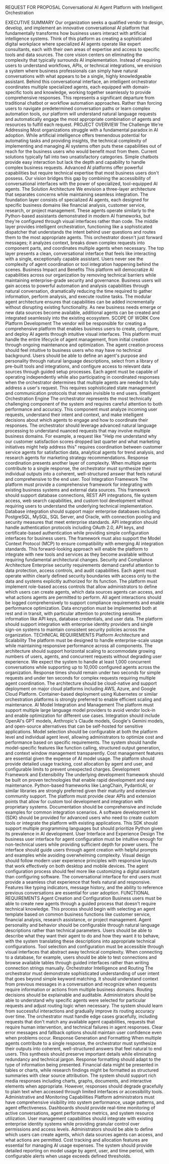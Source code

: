 REQUEST FOR PROPOSAL
Conversational AI Agent Platform with Intelligent Orchestration

EXECUTIVE SUMMARY
Our organization seeks a qualified vendor to design, develop, and implement an innovative conversational AI platform that fundamentally transforms how business users interact with artificial intelligence systems. Think of this platform as creating a sophisticated digital workplace where specialized AI agents operate like expert consultants, each with their own areas of expertise and access to specific tools and data sources.
The core vision centers on eliminating the complexity that typically surrounds AI implementation. Instead of requiring users to understand workflows, APIs, or technical integrations, we envision a system where business professionals can simply have natural conversations with what appears to be a single, highly knowledgeable assistant. Behind this conversational interface, an intelligent orchestrator coordinates multiple specialized agents, each equipped with domain-specific tools and knowledge, working together seamlessly to provide comprehensive responses.
This represents a significant departure from traditional chatbot or workflow automation approaches. Rather than forcing users to navigate predetermined conversation paths or learn complex automation tools, our platform will understand natural language requests and automatically engage the most appropriate combination of agents and resources to fulfill each request.
PROJECT OVERVIEW
The Challenge We're Addressing
Most organizations struggle with a fundamental paradox in AI adoption. While artificial intelligence offers tremendous potential for automating tasks and providing insights, the technical complexity of implementing and managing AI systems often puts these capabilities out of reach for the business users who would benefit most from them.
Current solutions typically fall into two unsatisfactory categories. Simple chatbots provide easy interaction but lack the depth and capability to handle complex business requests. Advanced AI platforms offer powerful capabilities but require technical expertise that most business users don't possess. Our vision bridges this gap by combining the accessibility of conversational interfaces with the power of specialized, tool-equipped AI agents.
The Solution Architecture
We envision a three-layer architecture that separates concerns while maintaining seamless integration. The foundation layer consists of specialized AI agents, each designed for specific business domains like financial analysis, customer service, research, or project management. These agents operate similarly to the Python-based assistants demonstrated in modern AI frameworks, but they're configured through visual interfaces rather than code.
The middle layer provides intelligent orchestration, functioning like a sophisticated dispatcher that understands the intent behind user questions and routes them to the most appropriate agents. This orchestrator doesn't just forward messages; it analyzes context, breaks down complex requests into component parts, and coordinates multiple agents when necessary.
The top layer presents a clean, conversational interface that feels like interacting with a single, exceptionally capable assistant. Users never see the complexity of agent coordination or tool integration happening behind the scenes.
Business Impact and Benefits
This platform will democratize AI capabilities across our organization by removing technical barriers while maintaining enterprise-grade security and governance. Business users will gain access to powerful automation and analysis capabilities through natural conversation, dramatically reducing the time required to gather information, perform analysis, and execute routine tasks.
The modular agent architecture ensures that capabilities can be added incrementally without disrupting existing functionality. As new business needs emerge or new data sources become available, additional agents can be created and integrated seamlessly into the existing ecosystem.
SCOPE OF WORK
Core Platform Development
The vendor will be responsible for creating a comprehensive platform that enables business users to create, configure, and deploy AI agents through intuitive visual interfaces. This platform must handle the entire lifecycle of agent management, from initial creation through ongoing maintenance and optimization.
The agent creation process should feel intuitive to business users who may have no technical background. Users should be able to define an agent's purpose and personality through natural language descriptions, select from a library of pre-built tools and integrations, and configure access to relevant data sources through guided setup processes.
Each agent must be capable of operating independently while also participating in coordinated responses when the orchestrator determines that multiple agents are needed to fully address a user's request. This requires sophisticated state management and communication protocols that remain invisible to end users.
Intelligent Orchestration Engine
The orchestrator represents the most technically challenging component of the system and requires careful attention to both performance and accuracy. This component must analyze incoming user requests, understand their intent and context, and make intelligent decisions about which agents to engage and how to coordinate their responses.
The orchestrator should leverage advanced natural language processing to understand nuanced requests that may involve multiple business domains. For example, a request like "Help me understand why our customer satisfaction scores dropped last quarter and what marketing initiatives might help address this" requires coordination between customer service agents for satisfaction data, analytical agents for trend analysis, and research agents for marketing strategy recommendations.
Response coordination presents another layer of complexity. When multiple agents contribute to a single response, the orchestrator must synthesize their individual outputs into a coherent, well-structured answer that feels natural and comprehensive to the end user.
Tool Integration Framework
The platform must provide a comprehensive framework for integrating with existing business systems and external data sources. This framework should support database connections, REST API integrations, file system access, web search capabilities, and custom tool development without requiring users to understand the underlying technical implementation.
Database integration should support major enterprise databases including PostgreSQL, MySQL, SQL Server, and Oracle, with connection pooling and security measures that meet enterprise standards. API integration should handle authentication protocols including OAuth 2.0, API keys, and certificate-based authentication while providing simple configuration interfaces for business users.
The framework must also support the Model Context Protocol (MCP) to ensure compatibility with emerging AI integration standards. This forward-looking approach will enable the platform to integrate with new tools and services as they become available without requiring fundamental architectural changes.
Security and Compliance Architecture
Enterprise security requirements demand careful attention to data protection, access controls, and audit capabilities. Each agent must operate within clearly defined security boundaries with access only to the data and systems explicitly authorized for its function.
The platform must implement role-based access controls that allow administrators to define which users can create agents, which data sources agents can access, and what actions agents are permitted to perform. All agent interactions should be logged comprehensively to support compliance requirements and enable performance optimization.
Data encryption must be implemented both at rest and in transit, with particular attention to protecting sensitive information like API keys, database credentials, and user data. The platform should support integration with enterprise identity providers and single sign-on systems to maintain consistent security policies across the organization.
TECHNICAL REQUIREMENTS
Platform Architecture and Scalability
The platform must be designed to handle enterprise-scale usage while maintaining responsive performance across all components. The architecture should support horizontal scaling to accommodate growing numbers of users, agents, and concurrent requests without degrading user experience.
We expect the system to handle at least 1,000 concurrent conversations while supporting up to 10,000 configured agents across the organization. Response times should remain under two seconds for simple requests and under ten seconds for complex requests requiring multiple agent coordination.
The architecture should be cloud-native and support deployment on major cloud platforms including AWS, Azure, and Google Cloud Platform. Container-based deployment using Kubernetes or similar orchestration platforms is strongly preferred to enable efficient scaling and maintenance.
AI Model Integration and Management
The platform must support multiple large language model providers to avoid vendor lock-in and enable optimization for different use cases. Integration should include OpenAI's GPT models, Anthropic's Claude models, Google's Gemini models, and open-source alternatives that can be self-hosted for sensitive applications.
Model selection should be configurable at both the platform level and individual agent level, allowing administrators to optimize cost and performance based on specific requirements. The system should handle model-specific features like function calling, structured output generation, and context window management transparently.
Cost management features are essential given the expense of AI model usage. The platform should provide detailed usage tracking, cost allocation by agent and user, and configurable limits to prevent unexpected charges.
Development Framework and Extensibility
The underlying development framework should be built on proven technologies that enable rapid development and easy maintenance. Python-based frameworks like LangChain, PydanticAI, or similar libraries are strongly preferred given their maturity and extensive community support.
The platform must provide clear APIs and extension points that allow for custom tool development and integration with proprietary systems. Documentation should be comprehensive and include examples for common integration scenarios.
A software development kit (SDK) should be provided for advanced users who need to create custom tools or integrate the platform with existing applications. This SDK should support multiple programming languages but should prioritize Python given its prevalence in AI development.
User Interface and Experience Design
The business user interface for agent configuration must be intuitive enough for non-technical users while providing sufficient depth for power users. The interface should guide users through agent creation with helpful prompts and examples while avoiding overwhelming complexity.
Visual design should follow modern user experience principles with responsive layouts that work effectively on both desktop and mobile devices. The agent configuration process should feel more like customizing a digital assistant than configuring software.
The conversational interface for end users must provide a seamless chat experience that feels natural and responsive. Features like typing indicators, message history, and the ability to reference previous conversations are essential for user adoption.
FUNCTIONAL REQUIREMENTS
Agent Creation and Configuration
Business users must be able to create new agents through a guided process that doesn't require technical knowledge. This process should begin with selecting an agent template based on common business functions like customer service, financial analysis, research assistance, or project management.
Agent personality and behavior should be configurable through natural language descriptions rather than technical parameters. Users should be able to describe what they want their agent to do and how they want it to behave, with the system translating these descriptions into appropriate technical configurations.
Tool selection and configuration must be accessible through visual interfaces that abstract away technical complexity. When connecting to a database, for example, users should be able to test connections and browse available tables through guided interfaces rather than writing connection strings manually.
Orchestrator Intelligence and Routing
The orchestrator must demonstrate sophisticated understanding of user intent that goes beyond simple keyword matching. It should understand context from previous messages in a conversation and recognize when requests require information or actions from multiple business domains.
Routing decisions should be explainable and auditable. Administrators should be able to understand why specific agents were selected for particular requests and adjust routing logic when necessary. The system should learn from successful interactions and gradually improve its routing accuracy over time.
The orchestrator must handle edge cases gracefully, including requests that don't match any available agent capabilities, requests that require human intervention, and technical failures in agent responses. Clear error messages and fallback options should maintain user confidence even when problems occur.
Response Generation and Formatting
When multiple agents contribute to a single response, the orchestrator must synthesize their outputs into coherent, well-structured answers that feel natural to end users. This synthesis should preserve important details while eliminating redundancy and technical jargon.
Response formatting should adapt to the type of information being presented. Financial data might be presented in tables or charts, while research findings might be formatted as structured summaries with clear source attribution.
The system should support rich media responses including charts, graphs, documents, and interactive elements when appropriate. However, responses should degrade gracefully to plain text when accessed through limited interfaces or accessibility tools.
Administrative and Monitoring Capabilities
Platform administrators must have comprehensive visibility into system performance, usage patterns, and agent effectiveness. Dashboards should provide real-time monitoring of active conversations, agent performance metrics, and system resource utilization.
User management capabilities should integrate with existing enterprise identity systems while providing granular control over permissions and access levels. Administrators should be able to define which users can create agents, which data sources agents can access, and what actions are permitted.
Cost tracking and allocation features are essential for managing AI usage expenses. The system should provide detailed reporting on model usage by agent, user, and time period, with configurable alerts when usage exceeds defined thresholds.
